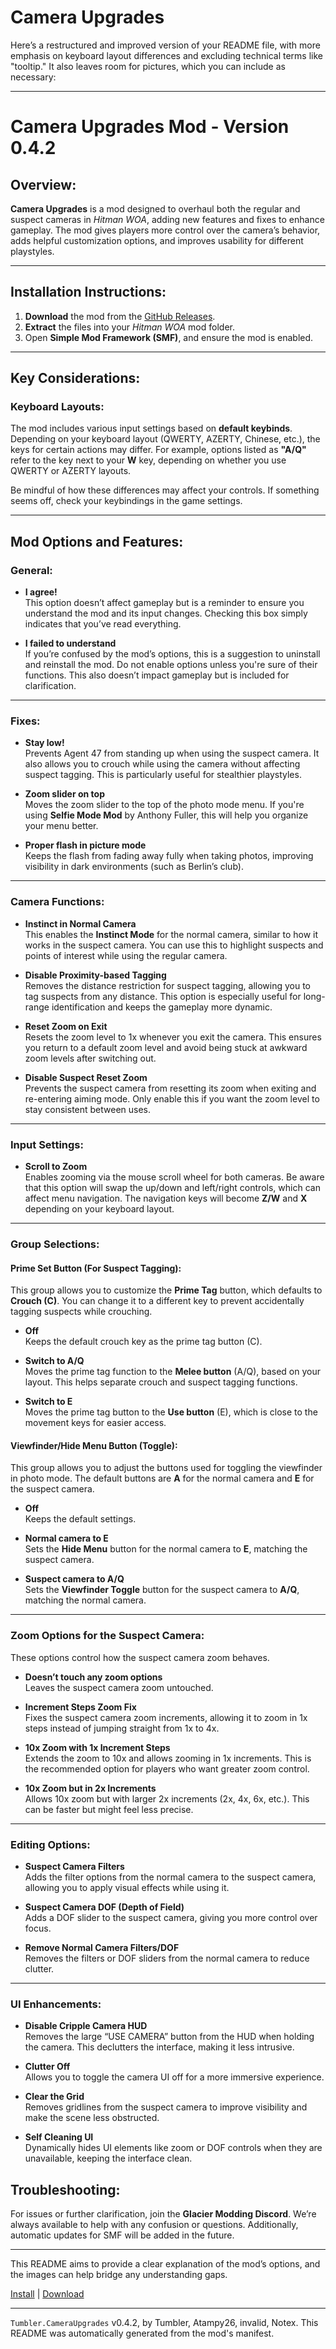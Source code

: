 # Camera Upgrades

Here’s a restructured and improved version of your README file, with more emphasis on keyboard layout differences and excluding technical terms like "tooltip." It also leaves room for pictures, which you can include as necessary:

---

# Camera Upgrades Mod - Version 0.4.2

## Overview:
**Camera Upgrades** is a mod designed to overhaul both the regular and suspect cameras in *Hitman WOA*, adding new features and fixes to enhance gameplay. The mod gives players more control over the camera’s behavior, adds helpful customization options, and improves usability for different playstyles.

---

## Installation Instructions:
1. **Download** the mod from the [GitHub Releases](https://github.com/NeetBux-Hash/Tumbler.CameraUpgrades/releases/latest/download/updates.json).
2. **Extract** the files into your *Hitman WOA* mod folder.
3. Open **Simple Mod Framework (SMF)**, and ensure the mod is enabled.

---

## Key Considerations:
### Keyboard Layouts:
The mod includes various input settings based on **default keybinds**. Depending on your keyboard layout (QWERTY, AZERTY, Chinese, etc.), the keys for certain actions may differ. For example, options listed as **"A/Q"** refer to the key next to your **W** key, depending on whether you use QWERTY or AZERTY layouts.

Be mindful of how these differences may affect your controls. If something seems off, check your keybindings in the game settings.

---

## Mod Options and Features:

### General:
- **I agree!**  
   This option doesn’t affect gameplay but is a reminder to ensure you understand the mod and its input changes. Checking this box simply indicates that you’ve read everything.

- **I failed to understand**  
   If you’re confused by the mod’s options, this is a suggestion to uninstall and reinstall the mod. Do not enable options unless you're sure of their functions. This also doesn’t impact gameplay but is included for clarification.

---

### Fixes:
- **Stay low!**  
   Prevents Agent 47 from standing up when using the suspect camera. It also allows you to crouch while using the camera without affecting suspect tagging. This is particularly useful for stealthier playstyles.

- **Zoom slider on top**  
   Moves the zoom slider to the top of the photo mode menu. If you're using **Selfie Mode Mod** by Anthony Fuller, this will help you organize your menu better.

- **Proper flash in picture mode**  
   Keeps the flash from fading away fully when taking photos, improving visibility in dark environments (such as Berlin’s club).

---

### Camera Functions:
- **Instinct in Normal Camera**  
   This enables the **Instinct Mode** for the normal camera, similar to how it works in the suspect camera. You can use this to highlight suspects and points of interest while using the regular camera.

- **Disable Proximity-based Tagging**  
   Removes the distance restriction for suspect tagging, allowing you to tag suspects from any distance. This option is especially useful for long-range identification and keeps the gameplay more dynamic.

- **Reset Zoom on Exit**  
   Resets the zoom level to 1x whenever you exit the camera. This ensures you return to a default zoom level and avoid being stuck at awkward zoom levels after switching out.

- **Disable Suspect Reset Zoom**  
   Prevents the suspect camera from resetting its zoom when exiting and re-entering aiming mode. Only enable this if you want the zoom level to stay consistent between uses.

---

### Input Settings:
- **Scroll to Zoom**  
   Enables zooming via the mouse scroll wheel for both cameras. Be aware that this option will swap the up/down and left/right controls, which can affect menu navigation. The navigation keys will become **Z/W** and **X** depending on your keyboard layout.

---

### Group Selections:

#### Prime Set Button (For Suspect Tagging):
This group allows you to customize the **Prime Tag** button, which defaults to **Crouch (C)**. You can change it to a different key to prevent accidentally tagging suspects while crouching.

- **Off**  
   Keeps the default crouch key as the prime tag button (C).
  
- **Switch to A/Q**  
   Moves the prime tag function to the **Melee button** (A/Q), based on your layout. This helps separate crouch and suspect tagging functions.

- **Switch to E**  
   Moves the prime tag button to the **Use button** (E), which is close to the movement keys for easier access.

#### Viewfinder/Hide Menu Button (Toggle):
This group allows you to adjust the buttons used for toggling the viewfinder in photo mode. The default buttons are **A** for the normal camera and **E** for the suspect camera.

- **Off**  
   Keeps the default settings.
  
- **Normal camera to E**  
   Sets the **Hide Menu** button for the normal camera to **E**, matching the suspect camera.

- **Suspect camera to A/Q**  
   Sets the **Viewfinder Toggle** button for the suspect camera to **A/Q**, matching the normal camera.

---

### Zoom Options for the Suspect Camera:
These options control how the suspect camera zoom behaves.

- **Doesn’t touch any zoom options**  
   Leaves the suspect camera zoom untouched.
  
- **Increment Steps Zoom Fix**  
   Fixes the suspect camera zoom increments, allowing it to zoom in 1x steps instead of jumping straight from 1x to 4x.

- **10x Zoom with 1x Increment Steps**  
   Extends the zoom to 10x and allows zooming in 1x increments. This is the recommended option for players who want greater zoom control.

- **10x Zoom but in 2x Increments**  
   Allows 10x zoom but with larger 2x increments (2x, 4x, 6x, etc.). This can be faster but might feel less precise.

---

### Editing Options:
- **Suspect Camera Filters**  
   Adds the filter options from the normal camera to the suspect camera, allowing you to apply visual effects while using it.

- **Suspect Camera DOF (Depth of Field)**  
   Adds a DOF slider to the suspect camera, giving you more control over focus.

- **Remove Normal Camera Filters/DOF**  
   Removes the filters or DOF sliders from the normal camera to reduce clutter.

---

### UI Enhancements:
- **Disable Cripple Camera HUD**  
   Removes the large “USE CAMERA” button from the HUD when holding the camera. This declutters the interface, making it less intrusive.

- **Clutter Off**  
   Allows you to toggle the camera UI off for a more immersive experience.

- **Clear the Grid**  
   Removes gridlines from the suspect camera to improve visibility and make the scene less obstructed.

- **Self Cleaning UI**  
   Dynamically hides UI elements like zoom or DOF controls when they are unavailable, keeping the interface clean.


## Troubleshooting:
For issues or further clarification, join the **Glacier Modding Discord**. We’re always available to help with any confusion or questions. Additionally, automatic updates for SMF will be added in the future.

---

This README aims to provide a clear explanation of the mod’s options, and the images can help bridge any understanding gaps.

[Install](https://hitman-resources.netlify.app/smf-install-link/https://github.com/NeetBux-Hash/Tumbler.CameraUpgrades/releases/latest/download/mod.framework.zip) | [Download](https://github.com/NeetBux-Hash/Tumbler.CameraUpgrades/releases/latest/download/mod.framework.zip)

---

`Tumbler.CameraUpgrades` v0.4.2, by Tumbler, Atampy26, invalid, Notex. This README was automatically generated from the mod's manifest.
